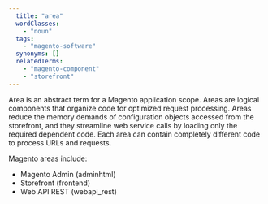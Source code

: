 ```yaml
---
  title: "area"
  wordClasses:
    - "noun"
  tags:
    - "magento-software"
  synonyms: []
  relatedTerms:
    - "magento-component"
    - "storefront"
---
```

Area is an abstract term for a Magento application scope. Areas are logical components that organize code for optimized request processing. Areas reduce the memory demands of configuration objects accessed from the storefront, and they streamline web service calls by loading only the required dependent code. Each area can contain completely different code to process URLs and requests.

Magento areas include:

* Magento Admin (adminhtml)
* Storefront (frontend)
* Web API REST (webapi_rest)
